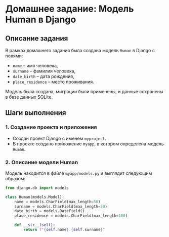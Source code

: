 # Домашнее задание: Модель Human в Django

## Описание задания

В рамках домашнего задания была создана модель `Human` в Django с полями:
- `name` – имя человека,
- `surname` – фамилия человека,
- `date_birth` – дата рождения,
- `place_residence` – место проживания.

Модель была создана, миграции были применены, и данные сохранены в базе данных SQLite.

## Шаги выполнения

### 1. Создание проекта и приложения

- Создан проект Django с именем `myproject`.
- В проекте создано приложение `myapp`, в котором определена модель `Human`.

### 2. Описание модели Human

Модель находится в файле `myapp/models.py` и выглядит следующим образом:

```python
from django.db import models

class Human(models.Model):
    name = models.CharField(max_length=50)
    surname = models.CharField(max_length=50)
    date_birth = models.DateField()
    place_residence = models.CharField(max_length=100)

    def __str__(self):
        return f"{self.name} {self.surname}"
